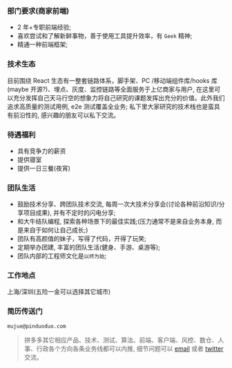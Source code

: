 ### 部门要求(商家前端)

* 2 年+专职前端经验;
* 喜欢尝试和了解新鲜事物，善于使用工具提升效率，有 `Geek` 精神;
* 精通一种前端框架;

### 技术生态

目前围绕 React 生态有一整套链路体系，脚手架、PC /移动端组件库/hooks 库(maybe 开源?)、埋点、灰度、监控链路等全面服务于上亿商家与用户, 在这里可以充分发挥自己天马行空的想象力将自己研究的课题发挥出充分的价值。此外我们追求高质量的测试用例, e2e 测试覆盖全业务; 私下里大家研究的技术栈也是蛮具有前沿性的, 感兴趣的朋友可以私下交流。

### 待遇福利

* 具有竞争力的薪资
* 提供寝室
* 提供一日三餐(夜宵)

### 团队生活

* 鼓励技术分享、跨团队技术交流, 每周一次大技术分享会(讨论各种前沿知识/分享项目成果), 并有不定时的闪电分享;
* 和大牛结队编程, 探索各种场景下的最佳实践;(压力通常不是来自业务本身, 而是来自于如何让自己成长;)
* 团队有高颜值的妹子，写得了代码，开得了玩笑;
* 定期举办团建, 丰富的团队生活(健身、手游、桌游等);
* 团队内部的工程师文化是`以终为始`;

### 工作地点

上海/深圳(五险一金可以选择其它城市)

### 简历传送门

`mujue@pinduoduo.com`

> 拼多多其它相应产品、技术、测试、算法、前端、客户端、风控、数仓、人事、行政各个方向各条业务线都可以内推, 细节问题可以 [email](mailto:mujue@pinduoduo.com) 或者 [twitter](https://twitter.com/YunyunMu) 交流。